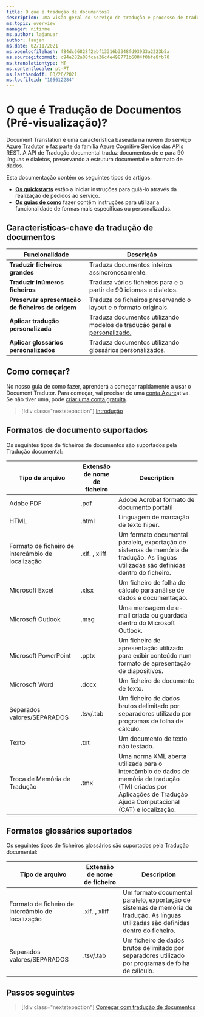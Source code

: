 ```yaml
---
title: O que é tradução de documentos?
description: Uma visão geral do serviço de tradução e processo de tradução de documentos baseados na nuvem.
ms.topic: overview
manager: nitinme
ms.author: lajanuar
author: laujan
ms.date: 02/11/2021
ms.openlocfilehash: f84dc66828f2ebf13316b3348fd93933a2223b5a
ms.sourcegitcommit: c94e282a08fcaa36c4e498771b6004f0bfe8fb70
ms.translationtype: MT
ms.contentlocale: pt-PT
ms.lasthandoff: 03/26/2021
ms.locfileid: "105612284"
---
```

# <a name="what-is-document-translation-preview"></a>O que é Tradução de Documentos (Pré-visualização)?

Document Translation é uma característica baseada na nuvem do serviço [Azure Tradutor](../translator-info-overview.md) e faz parte da família Azure Cognitive Service das APIs REST. A API de Tradução documental traduz documentos de e para 90 línguas e dialetos, preservando a estrutura documental e o formato de dados.

Esta documentação contém os seguintes tipos de artigos:  

* [**Os quickstarts**](get-started-with-document-translation.md) estão a iniciar instruções para guiá-lo através da realização de pedidos ao serviço.
* [**Os guias de como**](create-sas-tokens.md) fazer contêm instruções para utilizar a funcionalidade de formas mais específicas ou personalizadas.  

## <a name="document-translation-key-features"></a>Características-chave da tradução de documentos

| Funcionalidade | Descrição |
| ---------| -------------|
| **Traduzir ficheiros grandes**| Traduza documentos inteiros assíncronosamente.|
|**Traduzir inúmeros ficheiros**|Traduza vários ficheiros para e a partir de 90 idiomas e dialetos.|
|**Preservar apresentação de ficheiros de origem**| Traduza os ficheiros preservando o layout e o formato originais.|
|**Aplicar tradução personalizada**| Traduza documentos utilizando modelos de tradução geral e [personalizado.](../customization.md#custom-translator)|
|**Aplicar glossários personalizados**|Traduza documentos utilizando glossários personalizados.|

## <a name="how-to-get-started"></a>Como começar?

No nosso guia de como fazer, aprenderá a começar rapidamente a usar o Document Tradutor. Para começar, vai precisar de uma [conta Azure](https://azure.microsoft.com/free/cognitive-services/)ativa.  Se não tiver uma, pode [criar uma conta gratuita](https://azure.microsoft.com/free).

> [!div class="nextstepaction"]
> [Introdução](get-started-with-document-translation.md)

## <a name="supported-document-formats"></a>Formatos de documento suportados

Os seguintes tipos de ficheiros de documentos são suportados pela Tradução documental:

| Tipo de arquivo| Extensão de nome de ficheiro|Description|
|---|---|--|
|Adobe PDF|.pdf|Adobe Acrobat formato de documento portátil|
|HTML|.html|Linguagem de marcação de texto hiper.|
|Formato de ficheiro de intercâmbio de localização|.xlf. , xliff| Um formato documental paralelo, exportação de sistemas de memória de tradução. As línguas utilizadas são definidas dentro do ficheiro.|
|Microsoft Excel|.xlsx|Um ficheiro de folha de cálculo para análise de dados e documentação.|
|Microsoft Outlook|.msg|Uma mensagem de e-mail criada ou guardada dentro do Microsoft Outlook.|
|Microsoft PowerPoint|.pptx| Um ficheiro de apresentação utilizado para exibir conteúdo num formato de apresentação de diapositivos.|
|Microsoft Word|.docx| Um ficheiro de documento de texto.|
|Separados valores/SEPARADOS|.tsv/.tab| Um ficheiro de dados brutos delimitado por separadores utilizado por programas de folha de cálculo.|
|Texto|.txt| Um documento de texto não testado.|
|Troca de Memória de Tradução|.tmx|Uma norma XML aberta utilizada para o intercâmbio de dados de memória de tradução (TM) criados por Aplicações de Tradução Ajuda Computacional (CAT) e localização.|

## <a name="supported-glossary-formats"></a>Formatos glossários suportados

Os seguintes tipos de ficheiros glossários são suportados pela Tradução documental:

| Tipo de arquivo| Extensão de nome de ficheiro|Description|
|---|---|--|
|Formato de ficheiro de intercâmbio de localização|.xlf. , xliff| Um formato documental paralelo, exportação de sistemas de memória de tradução. As línguas utilizadas são definidas dentro do ficheiro.|
|Separados valores/SEPARADOS|.tsv/.tab| Um ficheiro de dados brutos delimitado por separadores utilizado por programas de folha de cálculo.|

## <a name="next-steps"></a>Passos seguintes

> [!div class="nextstepaction"]
> [Começar com tradução de documentos](get-started-with-document-translation.md)

